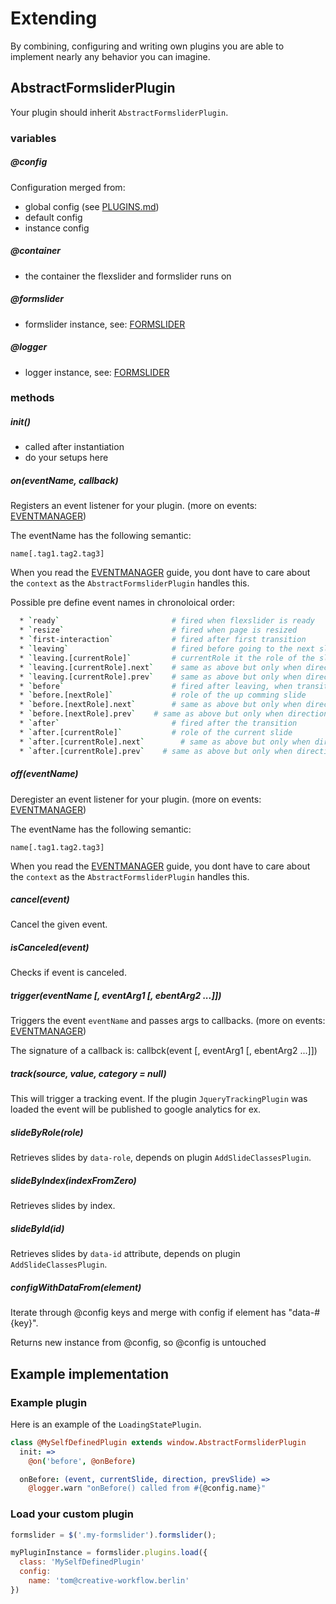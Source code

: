 # Extending

By combining, configuring and writing own plugins you are able to implement nearly any behavior you can imagine.

## AbstractFormsliderPlugin
Your plugin should inherit `AbstractFormsliderPlugin`.

### variables
##### @config
Configuration merged from:
  * global config (see [PLUGINS.md](PLUGINS.md))
  * default config
  * instance config

##### @container
  * the container the flexslider and formslider runs on

##### @formslider
  * formslider instance, see: [FORMSLIDER](FORMSLIDER.md)

##### @logger
  * logger instance, see: [FORMSLIDER](FORMSLIDER.md#logger)


### methods
##### init()
  * called after instantiation
  * do your setups here

##### on(eventName, callback)
Registers an event listener for your plugin. (more on events: [EVENTMANAGER](EVENTMANAGER.md))

The eventName has the following semantic:

`name[.tag1.tag2.tag3]`

When you read the [EVENTMANAGER](EVENTMANAGER.md) guide, you dont have to care about the `context` as the `AbstractFormsliderPlugin` handles this.

Possible pre define event names in chronoloical order:
```bash
  * `ready`                         # fired when flexslider is ready
  * `resize`                        # fired when page is resized
  * `first-interaction`             # fired after first transition
  * `leaving`                       # fired before going to the next slide, can stop transition
  * `leaving.[currentRole]`         # currentRole it the role of the slide, a plugin can listen only listen for `leaving.zipcode`
  * `leaving.[currentRole].next`    # same as above but only when direction forward
  * `leaving.[currentRole].prev`    # same as above but only when direction backward
  * `before`                        # fired after leaving, when transition is allowed
  * `before.[nextRole]`             # role of the up comming slide
  * `before.[nextRole].next`        # same as above but only when direction forward
  * `before.[nextRole].prev`    # same as above but only when direction backward
  * `after`                         # fired after the transition
  * `after.[currentRole]`           # role of the current slide
  * `after.[currentRole].next`        # same as above but only when direction forward
  * `after.[currentRole].prev`    # same as above but only when direction backward
```

##### off(eventName)
Deregister an event listener for your plugin. (more on events: [EVENTMANAGER](EVENTMANAGER.md))

The eventName has the following semantic:

`name[.tag1.tag2.tag3]`

When you read the [EVENTMANAGER](EVENTMANAGER.md) guide, you dont have to care about the `context` as the `AbstractFormsliderPlugin` handles this.

##### cancel(event)
Cancel the given event.

##### isCanceled(event)
Checks if event is canceled.

##### trigger(eventName [, eventArg1 [, ebentArg2 ...]])
Triggers the event `eventName` and passes args to callbacks. (more on events: [EVENTMANAGER](EVENTMANAGER.md))

The signature of a callback is: callbck(event [, eventArg1 [, ebentArg2 ...]])

##### track(source, value, category = null)
This will trigger a tracking event. If the plugin `JqueryTrackingPlugin` was loaded the event will be published to google analytics for ex.

##### slideByRole(role)
Retrieves slides by `data-role`, depends on plugin `AddSlideClassesPlugin`.

##### slideByIndex(indexFromZero)
Retrieves slides by index.

##### slideById(id)
Retrieves slides by `data-id` attribute, depends on plugin `AddSlideClassesPlugin`.

##### configWithDataFrom(element)
Iterate through @config keys and merge with config if element has "data-#{key}".

Returns new instance from @config, so @config is untouched

## Example implementation
### Example plugin
Here is an example of the `LoadingStatePlugin`.
```coffee
class @MySelfDefinedPlugin extends window.AbstractFormsliderPlugin
  init: =>
    @on('before', @onBefore)

  onBefore: (event, currentSlide, direction, prevSlide) =>
    @logger.warn "onBefore() called from #{@config.name}"

```

### Load your custom plugin
```js
formslider = $('.my-formslider').formslider();

myPluginInstance = formslider.plugins.load({
  class: 'MySelfDefinedPlugin'
  config:
    name: 'tom@creative-workflow.berlin'
})
```
